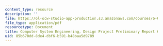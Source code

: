 ```yaml
---
content_type: resource
description: ''
file: https://ol-ocw-studio-app-production.s3.amazonaws.com/courses/6-033-computer-system-engineering-spring-2018/85b670dd8de4dbf6b591b48baa5d9789_MIT6_033S18dppr_writing.pdf
file_type: application/pdf
resourcetype: Document
title: Computer System Engineering, Design Project Preliminary Report Guidelines
uid: 85b670dd-8de4-dbf6-b591-b48baa5d9789
---
```

